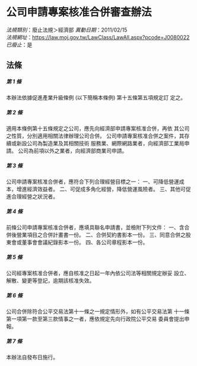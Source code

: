 # 公司申請專案核准合併審查辦法

*法規類別*：廢止法規＞經濟部
*異動日期*：2011/02/15  
*法規網址*：https://law.moj.gov.tw/LawClass/LawAll.aspx?pcode=J0080022
*已廢止*：是


## 法條
##### 第 1 條
本辦法依據促進產業升級條例 (以下簡稱本條例) 第十五條第五項規定訂
定之。


##### 第 2 條
適用本條例第十五條規定之公司，應先向經濟部申請專案核准合併，再依
其公司之性質，分別適用相關法律辦理公司合併。
公司申請專案核准合併之案件，其存續或新設公司為製造業及其相關技術
服務業、網際網路業者，向經濟部工業局申請。
公司為前項以外之業者，向經濟部商業司申請。


##### 第 3 條
公司申請專案核准合併者，應符合下列合理經營目標之一：
一、可降低營運成本，增進經濟效益者。
二、可促成多角化經營，降低營運風險者。
三、其他可促進合理經營之狀況者。


##### 第 4 條
前條公司申請專案核准合併者，應填具聯名申請書，並檢附下列文件：
一、含合併後營業項目之合併計畫書一份。
二、合併契約書影本一份。
三、同意合併之股東會或董事會會議紀錄影本一份。
四、各公司章程影本一份。


##### 第 5 條
公司經專案核准合併者，應自核准之日起一年內依公司法等相關規定辦妥
設立、解散、變更等登記，逾期該核准失效。


##### 第 6 條
公司合併除符合公平交易法第十一條之一規定情形外，如有公平交易法第
十一條第一項第一款至第三款情事之一者，應依規定先向行政院公平交易
委員會提出申報。


##### 第 7 條
本辦法自發布日施行。



